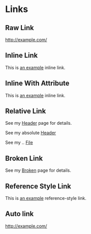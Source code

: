 # Links

## Raw Link

http://example.com/


## Inline Link

This is [an example](http://example.com/) inline link.

## Inline With Attribute

This is [an example](http://example.com/ "Title") inline link.

## Relative Link

See my [Header](03_headers.md) page for details.   

See my absolute [Header](Assets/Test/Basic/03_headers.md)

See my .. [File](../Extensions/AbbreviationSpecs.md)

## Broken Link

See my [Broken](doesnotexists.md) page for details.   

## Reference Style Link

This is [an example][id] reference-style link.

## Auto link 

<http://example.com/>



[id]: http://example.com/  "Optional Title Here"

